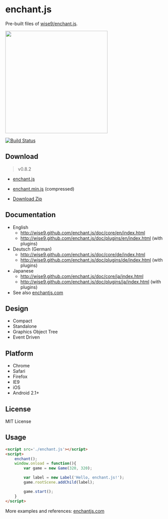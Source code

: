 enchant.js
==========

Pre-built files of [wise9/enchant.js](https://github.com/wise9/enchant.js).

<img src="https://raw.githubusercontent.com/wise9/enchant.js/master/enchant.png" width="320" height="320">

[![Build Status](https://secure.travis-ci.org/wise9/enchant.js.png)](https://travis-ci.org/wise9/enchant.js)

Download
--------
> v0.8.2

- [enchant.js](https://raw.github.com/uei/enchant.js-builds/master/build/enchant.js)
- [enchant.min.js](https://raw.github.com/uei/enchant.js-builds/master/build/enchant.min.js) (compressed)

- [Download Zip](https://github.com/wise9/enchant.js/archive/master.zip)

Documentation
-------------

- English
    - <http://wise9.github.com/enchant.js/doc/core/en/index.html>
    - <http://wise9.github.com/enchant.js/doc/plugins/en/index.html> (with plugins)
- Deutsch (German)
    - <http://wise9.github.com/enchant.js/doc/core/de/index.html>
    - <http://wise9.github.com/enchant.js/doc/plugins/de/index.html> (with plugins)
- Japanese
    - <http://wise9.github.com/enchant.js/doc/core/ja/index.html>
    - <http://wise9.github.com/enchant.js/doc/plugins/ja/index.html> (with plugins)
- See also [enchantjs.com](http://enchantjs.com)

Design
------

- Compact
- Standalone
- Graphics Object Tree
- Event Driven

Platform
--------

- Chrome
- Safari
- Firefox
- IE9
- iOS
- Android 2.1+

License
-------

MIT License

Usage
-----
```html
<script src='./enchant.js'></script>
<script>
    enchant();
    window.onload = function(){
        var game = new Game(320, 320);

        var label = new Label('Hello, enchant.js!');
        game.rootScene.addChild(label);

        game.start();
    }
</script>
```

More examples and references: [enchantjs.com](http://enchantjs.com)

